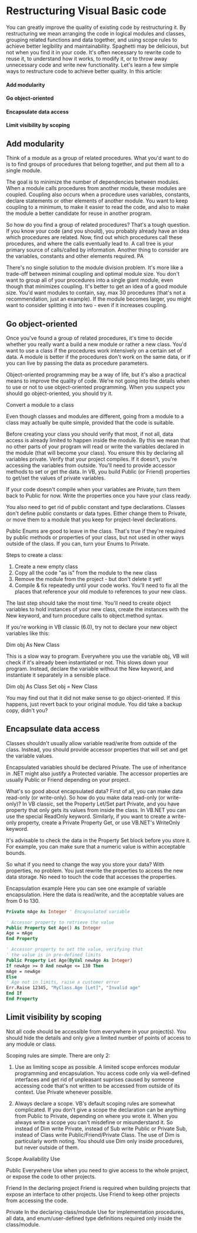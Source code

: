 [// LINK:http://www.aivosto.com/vbtips/restructuring.html]: COMMENT
# Restructuring Visual Basic code

You can greatly improve the quality of existing code by restructuring it. By restructuring we mean arranging the code in logical modules and classes, grouping related functions and data together, and using scope rules to achieve better legibility and maintainability.
Spaghetti may be delicious, but not when you find it in your code. It's often necessary to rewrite code to reuse it, to understand how it works, to modify it, or to throw away unnecessary code and write new functionality. Let's learn a few simple ways to restructure code to achieve better quality.
In this article:

#### Add modularity
#### Go object-oriented
#### Encapsulate data access
#### Limit visibility by scoping

## Add modularity

Think of a module as a group of related procedures. What you'd want to do is to find groups of procedures that belong together, and put them all to a single module.

The goal is to minimize the number of dependencies between modules. When a module calls procedures from another module, these modules are coupled. Coupling also occurs when a procedure uses variables, constants, declare statements or other elements of another module. You want to keep coupling to a minimum, to make it easier to read the code, and also to make the module a better candidate for reuse in another program.

So how do you find a group of related procedures? That's a tough question. If you know your code (and you should), you probably already have an idea which procedures are related. Now, find out which procedures call these procedures, and where the calls eventually lead to. A call tree is your primary source of calls/called by information. Another thing to consider are the variables, constants and other elements required. PA

There's no single solution to the module division problem. It's more like a trade-off between minimal coupling and optimal module size. You don't want to group all of your procedures into a single giant module, even though that minimizes coupling. It's better to get an idea of a good module size. You'd want modules to contain, say, max 30 procedures (that's not a recommendation, just an example). If the module becomes larger, you might want to consider splitting it into two - even if it increases coupling.

## Go object-oriented

Once you've found a group of related procedures, it's time to decide whether you really want a build a new module or rather a new class. You'd want to use a class if the procedures work intensively on a certain set of data. A module is better if the procedures don't work on the same data, or if you can live by passing the data as procedure parameters.

Object-oriented programming may be a way of life, but it's also a practical means to improve the quality of code. We're not going into the details when to use or not to use object-oriented programming. When you suspect you should go object-oriented, you should try it.

Convert a module to a class

Even though classes and modules are different, going from a module to a class may actually be quite simple, provided that the code is suitable.

Before creating your class you should verify that most, if not all, data access is already limited to happen inside the module. By this we mean that no other parts of your program will read or write the variables declared in the module (that will become your class). You ensure this by declaring all variables private. Verify that your project compiles. If it doesn't, you're accessing the variables from outside. You'll need to provide accessor methods to set or get the data. In VB, you build Public (or Friend) properties to get/set the values of private variables.

If your code doesn't compile when your variables are Private, turn them back to Public for now. Write the properties once you have your class ready.

You also need to get rid of public constant and type declarations. Classes don't define public constants or data types. Either change them to Private, or move them to a module that you keep for project-level declarations.

Public Enums are good to leave in the class. That's true if they're required by public methods or properties of your class, but not used in other ways outside of the class. If you can, turn your Enums to Private.

Steps to create a class:
1. Create a new empty class
2. Copy all the code "as is" from the module to the new class
3. Remove the module from the project - but don't delete it yet!
4. Compile & fix repeatedly until your code works. You'll need to fix all the places that reference your old module to references to your new class.

The last step should take the most time. You'll need to create object variables to hold instances of your new class, create the instances with the New keyword, and turn procedure calls to object.method syntax.

If you're working in VB classic (6.0), try not to declare your new object variables like this:

Dim obj As New Class

This is a slow way to program. Everywhere you use the variable obj, VB will check if it's already been instantiated or not. This slows down your program. Instead, declare the variable without the New keyword, and instantiate it separately in a sensible place.

Dim obj As Class
Set obj = New Class

You may find out that it did not make sense to go object-oriented. If this happens, just revert back to your original module. You did take a backup copy, didn't you?

## Encapsulate data access

Classes shouldn't usually allow variable read/write from outside of the class. Instead, you should provide accessor properties that will set and get the variable values.

Encapsulated variables should be declared Private. The use of inheritance in .NET might also justify a Protected variable. The accessor properties are usually Public or Friend depending on your project.

What's so good about encapsulated data? First of all, you can make data read-only (or write-only). So how do you make data read-only (or write-only)? In VB classic, set the Property Let/Set part Private, and you have property that only gets its values from inside the class. In VB.NET you can use the special ReadOnly keyword. Similarly, if you want to create a write-only property, create a Private Property Get, or use VB.NET's WriteOnly keyword.

It's advisable to check the data in the Property Set block before you store it. For example, you can make sure that a numeric value is within acceptable bounds.

So what if you need to change the way you store your data? With properties, no problem. You just rewrite the properties to access the new data storage. No need to touch the code that accesses the properties.

Encapsulation example
Here you can see one example of variable encapsulation. Here the data is read/write, and the acceptable values are from 0 to 130.

```vb
Private mAge As Integer ' Encapsulated variable

' Accessor property to retrieve the value
Public Property Get Age() As Integer
Age = mAge
End Property

' Accessor property to set the value, verifying that
' the value is in pre-defined limits
Public Property Let Age(ByVal newAge As Integer)
If newAge >= 0 And newAge <= 130 Then
mAge = newAge
Else
' Age not in limits, raise a customer error
Err.Raise 12345, "MyClass.Age [Let]", "Invalid age"
End If
End Property
```

## Limit visibility by scoping

Not all code should be accessible from everywhere in your project(s). You should hide the details and only give a limited number of points of access to any module or class.

Scoping rules are simple. There are only 2:
1.	Use as limiting scope as possible. A limited scope enforces modular programming and encapsulation. You access code only via well-defined interfaces and get rid of unpleasant suprises caused by someone accessing code that's not written to be accessed from outside of its context. Use Private whenever possible.

2. Always declare a scope. VB's default scoping rules are somewhat complicated. If you don't give a scope the declaration can be anything from Public to Private, depending on where you wrote it. When you always write a scope you can't misdefine or misunderstand it. So instead of Dim write Private, instead of Sub write Public or Private Sub, instead of Class write Public/Friend/Private Class. The use of Dim is particularly worth noting. You should use Dim only inside procedures, but never outside of them.

Scope Availability Use

Public Everywhere Use when you need to give access to the whole project, or expose the code to other projects.

Friend In the declaring project	Friend is required when building projects that expose an interface to other projects. Use Friend to keep other projects from accessing the code.

Private	In the declaring class/module	Use for implementation procedures, all data, and enum/user-defined type definitions required only inside the class/module.